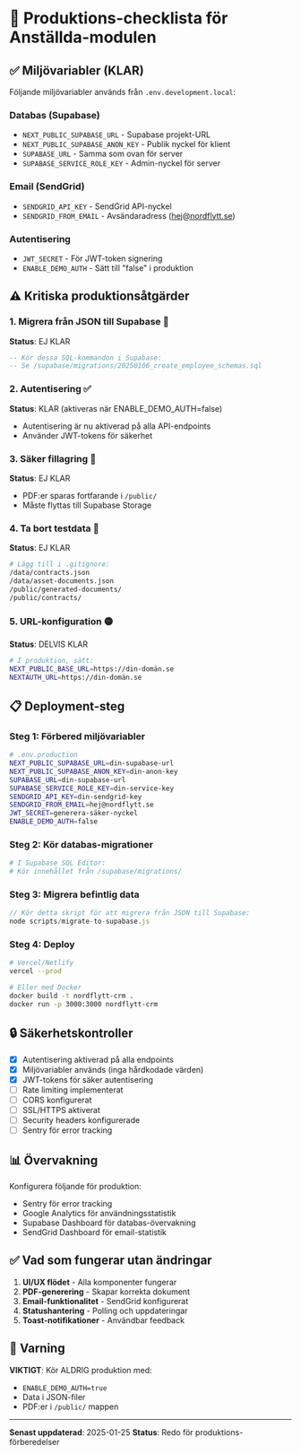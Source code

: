 # 🚀 Produktions-checklista för Anställda-modulen

## ✅ Miljövariabler (KLAR)
Följande miljövariabler används från `.env.development.local`:

### Databas (Supabase)
- `NEXT_PUBLIC_SUPABASE_URL` - Supabase projekt-URL
- `NEXT_PUBLIC_SUPABASE_ANON_KEY` - Publik nyckel för klient
- `SUPABASE_URL` - Samma som ovan för server
- `SUPABASE_SERVICE_ROLE_KEY` - Admin-nyckel för server

### Email (SendGrid)
- `SENDGRID_API_KEY` - SendGrid API-nyckel
- `SENDGRID_FROM_EMAIL` - Avsändaradress (hej@nordflytt.se)

### Autentisering
- `JWT_SECRET` - För JWT-token signering
- `ENABLE_DEMO_AUTH` - Sätt till "false" i produktion

## ⚠️ Kritiska produktionsåtgärder

### 1. **Migrera från JSON till Supabase** 🔴
**Status**: EJ KLAR
```sql
-- Kör dessa SQL-kommandon i Supabase:
-- Se /supabase/migrations/20250106_create_employee_schemas.sql
```

### 2. **Autentisering** ✅
**Status**: KLAR (aktiveras när ENABLE_DEMO_AUTH=false)
- Autentisering är nu aktiverad på alla API-endpoints
- Använder JWT-tokens för säkerhet

### 3. **Säker fillagring** 🔴
**Status**: EJ KLAR
- PDF:er sparas fortfarande i `/public/`
- Måste flyttas till Supabase Storage

### 4. **Ta bort testdata** 🔴
**Status**: EJ KLAR
```bash
# Lägg till i .gitignore:
/data/contracts.json
/data/asset-documents.json
/public/generated-documents/
/public/contracts/
```

### 5. **URL-konfiguration** 🟡
**Status**: DELVIS KLAR
```bash
# I produktion, sätt:
NEXT_PUBLIC_BASE_URL=https://din-domän.se
NEXTAUTH_URL=https://din-domän.se
```

## 📋 Deployment-steg

### Steg 1: Förbered miljövariabler
```bash
# .env.production
NEXT_PUBLIC_SUPABASE_URL=din-supabase-url
NEXT_PUBLIC_SUPABASE_ANON_KEY=din-anon-key
SUPABASE_URL=din-supabase-url
SUPABASE_SERVICE_ROLE_KEY=din-service-key
SENDGRID_API_KEY=din-sendgrid-key
SENDGRID_FROM_EMAIL=hej@nordflytt.se
JWT_SECRET=generera-säker-nyckel
ENABLE_DEMO_AUTH=false
```

### Steg 2: Kör databas-migrationer
```bash
# I Supabase SQL Editor:
# Kör innehållet från /supabase/migrations/
```

### Steg 3: Migrera befintlig data
```javascript
// Kör detta skript för att migrera från JSON till Supabase:
node scripts/migrate-to-supabase.js
```

### Steg 4: Deploy
```bash
# Vercel/Netlify
vercel --prod

# Eller med Docker
docker build -t nordflytt-crm .
docker run -p 3000:3000 nordflytt-crm
```

## 🔒 Säkerhetskontroller

- [x] Autentisering aktiverad på alla endpoints
- [x] Miljövariabler används (inga hårdkodade värden)
- [x] JWT-tokens för säker autentisering
- [ ] Rate limiting implementerat
- [ ] CORS konfigurerat
- [ ] SSL/HTTPS aktiverat
- [ ] Security headers konfigurerade
- [ ] Sentry för error tracking

## 📊 Övervakning

Konfigurera följande för produktion:
- Sentry för error tracking
- Google Analytics för användningsstatistik
- Supabase Dashboard för databas-övervakning
- SendGrid Dashboard för email-statistik

## ✅ Vad som fungerar utan ändringar

1. **UI/UX flödet** - Alla komponenter fungerar
2. **PDF-generering** - Skapar korrekta dokument
3. **Email-funktionalitet** - SendGrid konfigurerat
4. **Statushantering** - Polling och uppdateringar
5. **Toast-notifikationer** - Användbar feedback

## 🚨 Varning

**VIKTIGT**: Kör ALDRIG produktion med:
- `ENABLE_DEMO_AUTH=true`
- Data i JSON-filer
- PDF:er i `/public/` mappen

---

**Senast uppdaterad**: 2025-01-25
**Status**: Redo för produktions-förberedelser